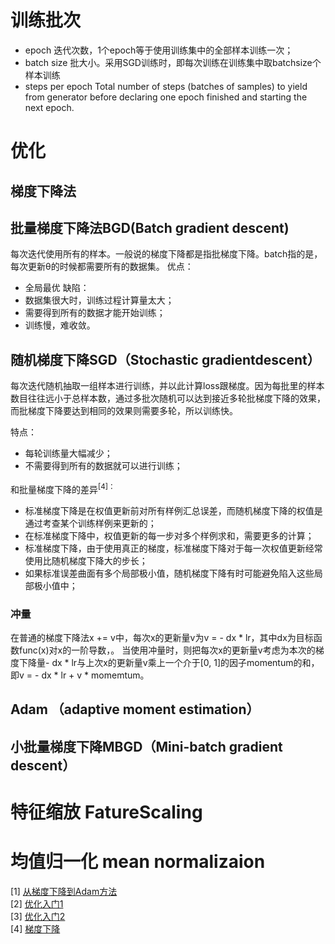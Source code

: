 # 训练批次
- epoch
迭代次数，1个epoch等于使用训练集中的全部样本训练一次；
- batch size 批大小。采用SGD训练时，即每次训练在训练集中取batchsize个样本训练
- steps per epoch
Total number of steps (batches of samples) to yield from generator before declaring one epoch finished and starting the next epoch. 
# 优化
## 梯度下降法

## 批量梯度下降法BGD(Batch gradient descent)
每次迭代使用所有的样本。一般说的梯度下降都是指批梯度下降。batch指的是，每次更新θ的时候都需要所有的数据集。
优点：
- 全局最优
缺陷：
- 数据集很大时，训练过程计算量太大；
- 需要得到所有的数据才能开始训练；
- 训练慢，难收敛。
## 随机梯度下降SGD（Stochastic gradientdescent）
每次迭代随机抽取一组样本进行训练，并以此计算loss跟梯度。因为每批里的样本数目往往远小于总样本数，通过多批次随机可以达到接近多轮批梯度下降的效果，而批梯度下降要达到相同的效果则需要多轮，所以训练快。

特点：
- 每轮训练量大幅减少；
- 不需要得到所有的数据就可以进行训练；

和批量梯度下降的差异<sup>[4]：

- 标准梯度下降是在权值更新前对所有样例汇总误差，而随机梯度下降的权值是通过考查某个训练样例来更新的；
- 在标准梯度下降中，权值更新的每一步对多个样例求和，需要更多的计算；
- 标准梯度下降，由于使用真正的梯度，标准梯度下降对于每一次权值更新经常使用比随机梯度下降大的步长；
- 如果标准误差曲面有多个局部极小值，随机梯度下降有时可能避免陷入这些局部极小值中；

### 冲量
在普通的梯度下降法x += v中，每次x的更新量v为v = - dx * lr，其中dx为目标函数func(x)对x的一阶导数，。
当使用冲量时，则把每次x的更新量v考虑为本次的梯度下降量- dx * lr与上次x的更新量v乘上一个介于[0, 1]的因子momentum的和，即v = - dx * lr + v * momemtum。

## Adam （adaptive moment estimation）
## 小批量梯度下降MBGD（Mini-batch gradient descent）

# 特征缩放 FatureScaling
# 均值归一化 mean normalizaion
[1] [从梯度下降到Adam方法](https://www.sohu.com/a/149921578_610300)<br/>
[2] [优化入门1](https://blog.csdn.net/weixin_42398658/article/details/84502215#comments)<br/>
[3] [优化入门2](https://blog.csdn.net/weixin_42398658/article/details/84525917)<br/>
[4] [梯度下降](https://blog.csdn.net/pipisorry/article/details/23692455)<br/>